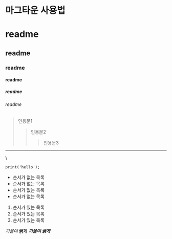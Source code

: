 # 마그타운 사용법

# readme
## readme
### readme
#### readme
##### readme
###### readme

>인용문1
>>인용문2
>>>인용문3

---
\\
```
print('hello');
```
- 순서가 없는 목록
- 순서가 없는 목록
- 순서가 없는 목록
- 순서가 없는 목록

1. 순서가 있는 목록
2. 순서가 있는 목록
3. 순서가 있는 목록

_기울여_
**굵게**
**_기울여 굵게_**
